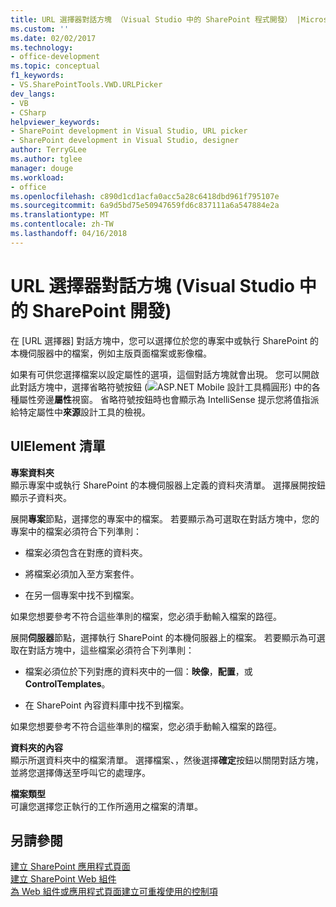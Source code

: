 ```yaml
---
title: URL 選擇器對話方塊 （Visual Studio 中的 SharePoint 程式開發） |Microsoft 文件
ms.custom: ''
ms.date: 02/02/2017
ms.technology:
- office-development
ms.topic: conceptual
f1_keywords:
- VS.SharePointTools.VWD.URLPicker
dev_langs:
- VB
- CSharp
helpviewer_keywords:
- SharePoint development in Visual Studio, URL picker
- SharePoint development in Visual Studio, designer
author: TerryGLee
ms.author: tglee
manager: douge
ms.workload:
- office
ms.openlocfilehash: c890d1cd1acfa0acc5a28c6418dbd961f795107e
ms.sourcegitcommit: 6a9d5bd75e50947659fd6c837111a6a547884e2a
ms.translationtype: MT
ms.contentlocale: zh-TW
ms.lasthandoff: 04/16/2018
---
```

# <a name="url-picker-dialog-box-sharepoint-development-in-visual-studio"></a>URL 選擇器對話方塊 (Visual Studio 中的 SharePoint 開發)
  在 [URL 選擇器] 對話方塊中，您可以選擇位於您的專案中或執行 SharePoint 的本機伺服器中的檔案，例如主版頁面檔案或影像檔。  
  
 如果有可供您選擇檔案以設定屬性的選項，這個對話方塊就會出現。 您可以開啟此對話方塊中，選擇省略符號按鈕 (![ASP.NET Mobile 設計工具橢圓形](../sharepoint/media/mwellipsis.gif "ASP.NET Mobile 設計工具橢圓形")) 中的各種屬性旁邊**屬性**視窗。 省略符號按鈕時也會顯示為 IntelliSense 提示您將值指派給特定屬性中**來源**設計工具的檢視。  
  
## <a name="uielement-list"></a>UIElement 清單  
 **專案資料夾**  
 顯示專案中或執行 SharePoint 的本機伺服器上定義的資料夾清單。 選擇展開按鈕顯示子資料夾。  
  
 展開**專案**節點，選擇您的專案中的檔案。 若要顯示為可選取在對話方塊中，您的專案中的檔案必須符合下列準則：  
  
-   檔案必須包含在對應的資料夾。  
  
-   將檔案必須加入至方案套件。  
  
-   在另一個專案中找不到檔案。  
  
 如果您想要參考不符合這些準則的檔案，您必須手動輸入檔案的路徑。  
  
 展開**伺服器**節點，選擇執行 SharePoint 的本機伺服器上的檔案。 若要顯示為可選取在對話方塊中，這些檔案必須符合下列準則：  
  
-   檔案必須位於下列對應的資料夾中的一個：**映像**，**配置**，或**ControlTemplates**。  
  
-   在 SharePoint 內容資料庫中找不到檔案。  
  
 如果您想要參考不符合這些準則的檔案，您必須手動輸入檔案的路徑。  
  
 **資料夾的內容**  
 顯示所選資料夾中的檔案清單。 選擇檔案、，然後選擇**確定**按鈕以關閉對話方塊，並將您選擇傳送至呼叫它的處理序。  
  
 **檔案類型**  
 可讓您選擇您正執行的工作所適用之檔案的清單。  
  
## <a name="see-also"></a>另請參閱  
 [建立 SharePoint 應用程式頁面](../sharepoint/creating-application-pages-for-sharepoint.md)   
 [建立 SharePoint Web 組件](../sharepoint/creating-web-parts-for-sharepoint.md)   
 [為 Web 組件或應用程式頁面建立可重複使用的控制項](../sharepoint/creating-reusable-controls-for-web-parts-or-application-pages.md)   
  
  